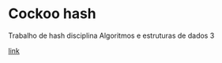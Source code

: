 # Cockoo hash

Trabalho de hash disciplina Algoritmos e estruturas de dados 3

[link](http://www.inf.ufpr.br/eduardo/ensino/ci057/2020-2/trab2/trab_hash.html)